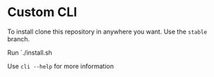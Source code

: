 # Custom CLI
To install clone this repository in anywhere you want. Use the `stable` branch.

Run `./install.sh

Use `cli --help` for more information
